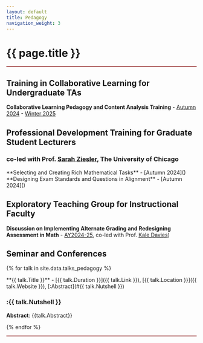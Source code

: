 ```yaml
---
layout: default
title: Pedagogy
navigation_weight: 3
---
```




<div style="border-bottom: 2px  solid #800000;">

# {{ page.title }}

</div>





<div style="border-bottom: 2px  solid #800000;">


## Training in Collaborative Learning for Undergraduate TAs

**Collaborative Learning Pedagogy and Content Analysis Training** - [Autumn 2024]() - [Winter 2025]()

## Professional Development Training for Graduate Student Lecturers

### co-led with Prof. [Sarah Ziesler](https://mathematics.uchicago.edu/people/profile/sarah-ziesler/), The University of Chicago

<div class="course">
**Selecting and Creating Rich Mathematical Tasks** - [Autumn 2024]() 
</div>

<div class="course">
**Designing Exam Standards and Questions in Alignment** - [Autumn 2024]()
</div>
<!--## : -->

## Exploratory Teaching Group for Instructional Faculty

**Discussion on Implementing Alternate Grading and Redesigning Assessment in Math** - [AY2024-25](https://teaching.uchicago.edu/programs/exploratory-teaching-groups), co-led with Prof. [Kale Davies](https://mathematics.uchicago.edu/people/profile/kale-davies/))

## Seminar and Conferences

{% for talk in site.data.talks_pedagogy %}
<div class="course">
**{{ talk.Title }}** - [{{ talk.Duration }}]({{ talk.Link }}), [{{ talk.Location }}]({{ talk.Website }}), [:Abstract](#{{ talk.Nutshell }})

### :{{ talk.Nutshell }}

__Abstract__: {{talk.Abstract}}
</div>
{% endfor %}

<p></p>

</div>
